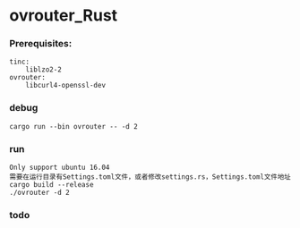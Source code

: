 # ovrouter_Rust
### Prerequisites:
    tinc:
        liblzo2-2
    ovrouter:
        libcurl4-openssl-dev
        
### debug
    cargo run --bin ovrouter -- -d 2

### run
    Only support ubuntu 16.04
    需要在运行目录有Settings.toml文件，或者修改settings.rs，Settings.toml文件地址
    cargo build --release
    ./ovrouter -d 2
    
### todo